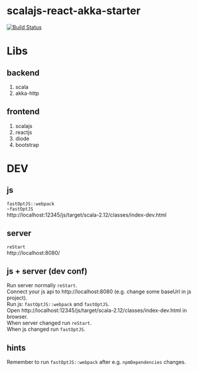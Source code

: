 # scalajs-react-akka-starter
[![Build Status](https://travis-ci.org/oen9/scalajs-react-akka-starter.svg?branch=master)](https://travis-ci.org/oen9/scalajs-react-akka-starter)

# Libs

## backend
1. scala
1. akka-http

## frontend
1. scalajs
1. reactjs
1. diode
1. bootstrap

# DEV

## js
`fastOptJS::webpack`\
`~fastOptJS`\
http://localhost:12345/js/target/scala-2.12/classes/index-dev.html

## server
`reStart`\
http://localhost:8080/

## js + server (dev conf)
Run server normally `reStart`.\
Connect your js api to http://localhost:8080 (e.g. change some baseUrl in js project).\
Run js: `fastOptJS::webpack` and `fastOptJS`.\
Open http://localhost:12345/js/target/scala-2.12/classes/index-dev.html in browser.\
When server changed run `reStart`.\
When js changed run `fastOptJS`.

## hints
Remember to run `fastOptJS::webpack` after e.g. `npmDependencies` changes.
